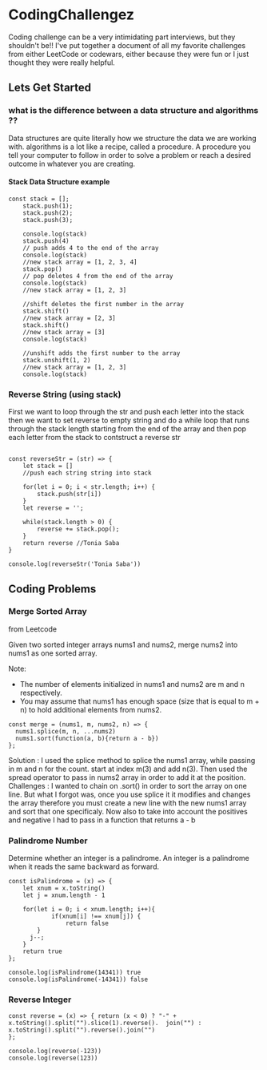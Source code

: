 # CodingChallengez

Coding challenge can be a very intimidating part interviews, but they shouldn't be!! 
I've put together a document of all my favorite challenges from either LeetCode or codewars, either because they were fun or I just thought they were really helpful. 

## Lets Get Started

### what is the difference between a data structure and algorithms ?? 
Data structures are quite literally how we structure the data we are working with. 
algorithms is a lot like a recipe, called a procedure. A procedure you tell your computer 
to follow in order to solve a problem or reach a desired outcome in whatever you are creating. 

#### Stack Data Structure example 

```
const stack = [];
    stack.push(1);
    stack.push(2);
    stack.push(3);

    console.log(stack)
    stack.push(4)
    // push adds 4 to the end of the array 
    console.log(stack) 
    //new stack array = [1, 2, 3, 4]
    stack.pop()
    // pop deletes 4 from the end of the array 
    console.log(stack) 
    //new stack array = [1, 2, 3]

    //shift deletes the first number in the array
    stack.shift()
    //new stack array = [2, 3]
    stack.shift()
    //new stack array = [3]
    console.log(stack) 

    //unshift adds the first number to the array
    stack.unshift(1, 2)
    //new stack array = [1, 2, 3]
    console.log(stack)
```
### Reverse String (using stack)
First we want to loop through the str and push each letter into the stack
then we want to set reverse to empty string and do a while loop that runs through the stack length starting from the end of the array and then pop each letter from the stack to contstruct a reverse str 

```

const reverseStr = (str) => {
    let stack = []
    //push each string string into stack

    for(let i = 0; i < str.length; i++) {
        stack.push(str[i])
    }
    let reverse = '';

    while(stack.length > 0) {
        reverse += stack.pop();
    }
    return reverse //Tonia Saba
}

console.log(reverseStr('Tonia Saba'))
```


## Coding Problems

### Merge Sorted Array
from Leetcode 

Given two sorted integer arrays nums1 and nums2, merge nums2 into nums1 as one sorted array.

Note:

- The number of elements initialized in nums1 and nums2 are m and n respectively.
- You may assume that nums1 has enough space (size that is equal to m + n) to hold additional elements from nums2.

```
const merge = (nums1, m, nums2, n) => { 
  nums1.splice(m, n, ...nums2)
  nums1.sort(function(a, b){return a - b}) 
};

```

Solution : I used the splice method to splice the nums1 array, while passing in m and n for the count.  start at index m(3) and add n(3).  Then used the spread operator to pass in nums2 array in order to add it at the position.  
Challenges : I wanted to chain on .sort() in order to sort the array on one line.  But what I forgot was, once you use splice it it modifies and changes the array therefore you must create a new line with the new nums1 array and sort that one specificaly.  Now also to take into account the positives and negative I had to pass in a function that returns a - b


### Palindrome Number
Determine whether an integer is a palindrome. An integer is a palindrome when it reads the same backward as forward.

```
const isPalindrome = (x) => {
    let xnum = x.toString()
    let j = xnum.length - 1
    
    for(let i = 0; i < xnum.length; i++){
            if(xnum[i] !== xnum[j]) {
                return false
        }
      j--;
    }
    return true         
};

console.log(isPalindrome(14341)) true
console.log(isPalindrome(-14341)) false
```

### Reverse Integer 
```
const reverse = (x) => { return (x < 0) ? "-" + x.toString().split("").slice(1).reverse().  join("") : x.toString().split("").reverse().join("")   
};

console.log(reverse(-123))
console.log(reverse(123))
```